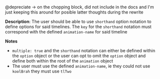 @depreciate -> on the chopping block, did not include in the docs and I'm just keeping this around for posible latter thoughts during the rewrite

__Description__: The user should be able to use `shorthand` option notation to define options for said timelines. The `key` for the `shorthand` notation must correspond with the defined `animation-name` for said timeline

__Notes__

+ `multiple: true` and the `shorthand` notation can either be defined within the `option` object or the user can opt to omit the `option` object and define both within the root of the `animation` object
+ The user must use the defined `animation-name`, ie they could not use `koolBrah` they must use `tlTwo`
